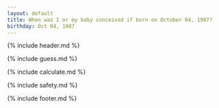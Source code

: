```yaml
---
layout: default
title: When was I or my baby conceived if born on October 04, 1907?
birthday: Oct 04, 1907
---
```


{% include header.md %}

{% include guess.md %}

{% include calculate.md %}

{% include safety.md %}

{% include footer.md %}



